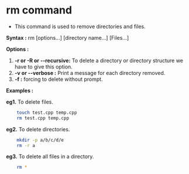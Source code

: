 # rm command

* This command is used to remove directories and files.

**Syntax :** rm [options...] [directory name...] [Files...]

**Options :**

1. **-r or -R or --recursive:** To delete a directory or directory structure we have to give this option.
2. **-v or --verbose :** Print a message for each directory removed.
3. **-f :** forcing to delete without prompt.

**Examples :**

**eg1.** To delete files.

``` bash
    touch test.cpp temp.cpp
    rm test.cpp temp.cpp
```

**eg2.** To delete directories.

``` bash
    mkdir -p a/b/c/d/e
    rm -r a
```

**eg3.** To delete all files in a directory.

``` bash
    rm *
```
